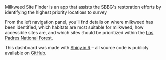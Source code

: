 

Milkweed Site Finder is an app that assists the SBBG's restoration efforts by identifying the highest priority locations to survey

From the left navigation panel, you’ll find details on where milkweed has been identified, which habitats are most suitable for milkweed, how accessible sites are, and which sites should be prioritized within the [Los Padres National Forest](https://www.fs.usda.gov/lpnf). 

This dashboard was made with [Shiny in R](https://shiny.posit.co/) – all source code is publicly available on [GitHub](https://github.com/milkweed-mod/milkweed-site-finder). 
